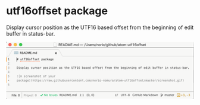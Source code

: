 # utf16offset package

Display cursor position as the UTF16 based offset from the beginning of edit buffer in status-bar.

![A screenshot of your package](https://raw.githubusercontent.com/norio-nomura/atom-utf16offset/master/screenshot.gif)
